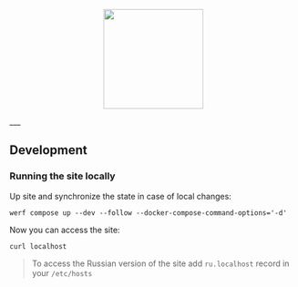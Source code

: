 <p align="center">
  <img src="https://raw.githubusercontent.com/werf/werf-guides/master/assets/images/werf-logo.svg?sanitize=true" style="max-height:100%;" height="175">
</p>
___

## Development

### Running the site locally

Up site and synchronize the state in case of local changes:

```shell
werf compose up --dev --follow --docker-compose-command-options='-d'
```

Now you can access the site:
```shell
curl localhost
```

> To access the Russian version of the site add `ru.localhost` record in your `/etc/hosts`
